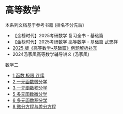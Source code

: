 # 高等数学

本系列文档基于参考书籍 (排名不分先后)

* 【金榜时代】2025考研数学 复习全书・基础篇
* 【金榜时代】2025考研数学 高等数学・基础篇 武忠祥
* [2025 版《高等数学•基础篇》例题解析补充](https://app9v7df3ju4703.h5.xiaoeknow.com/p/course/ebook/study/e_65e6cddfe4b023c0f86dab43?course_id=p_64ddce88e4b0694ce9e54624)
* 2024汤家凤高等数学辅导讲义 (汤家凤)

数学二

* [1 函数 极限 连续](./knowledge/1-函数-极限-连续.md)
* [2 一元函数微分学](./knowledge/2-一元函数微分学.md)
* [3 一元函数积分学](./knowledge/3-一元函数积分学.md)
* [5 多元函数微分学](./knowledge/5-多元函数微分学.md)
* [6 多元函数积分学](./knowledge/6-多元函数积分学.md)
* [8 微分方程与差分方程](./knowledge/8-微分方程与差分方程.md)
